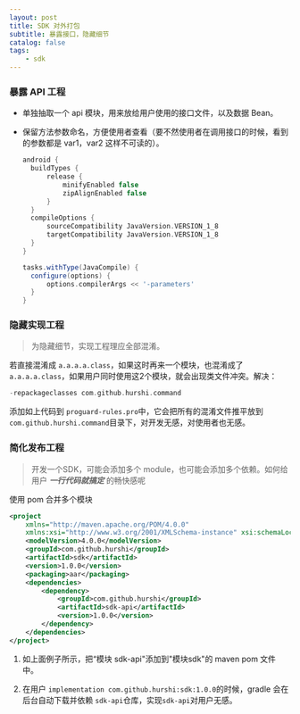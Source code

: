 ```yaml
---
layout: post
title: SDK 对外打包
subtitle: 暴露接口，隐藏细节
catalog: false
tags:
    - sdk
---
```


### 暴露 API 工程

* 单独抽取一个 api 模块，用来放给用户使用的接口文件，以及数据 Bean。

* 保留方法参数命名，方便使用者查看（要不然使用者在调用接口的时候，看到的参数都是 var1，var2 这样不可读的）。

  ```groovy
  android {
  	buildTypes {
  		release {
  			minifyEnabled false
  			zipAlignEnabled false
  		}
  	}
  	compileOptions {
  		sourceCompatibility JavaVersion.VERSION_1_8
  		targetCompatibility JavaVersion.VERSION_1_8
  	}
  }
  
  tasks.withType(JavaCompile) {
  	configure(options) {
  		options.compilerArgs << '-parameters'
  	}
  }
  ```

### 隐藏实现工程

> 为隐藏细节，实现工程理应全部混淆。

若直接混淆成 `a.a.a.a.class`，如果这时再来一个模块，也混淆成了 `a.a.a.a.class`，如果用户同时使用这2个模块，就会出现类文件冲突。解决：

```groovy
-repackageclasses com.github.hurshi.command
```

添加如上代码到 `proguard-rules.pro`中，它会把所有的混淆文件推平放到 `com.github.hurshi.command`目录下，对开发无感，对使用者也无感。

### 简化发布工程

> 开发一个SDK，可能会添加多个 module，也可能会添加多个依赖。如何给用户 ***一行代码就搞定*** 的畅快感呢

使用 pom 合并多个模块

```xml
<project
    xmlns="http://maven.apache.org/POM/4.0.0"
    xmlns:xsi="http://www.w3.org/2001/XMLSchema-instance" xsi:schemaLocation="http://maven.apache.org/POM/4.0.0 http://maven.apache.org/xsd/maven-4.0.0.xsd">
    <modelVersion>4.0.0</modelVersion>
    <groupId>com.github.hurshi</groupId>
    <artifactId>sdk</artifactId>
    <version>1.0.0</version>
    <packaging>aar</packaging>
    <dependencies>
        <dependency>
            <groupId>com.github.hurshi</groupId>
            <artifactId>sdk-api</artifactId>
            <version>1.0.0</version>
        </dependency>
    </dependencies>
</project>
```

1. 如上面例子所示，把“模块 sdk-api"添加到"模块sdk"的 maven pom 文件中。

2. 在用户 `implementation com.github.hurshi:sdk:1.0.0`的时候，gradle 会在后台自动下载并依赖 `sdk-api`仓库，实现`sdk-api`对用户无感。